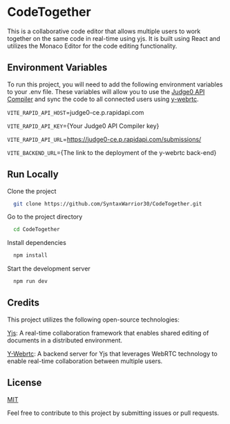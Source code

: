 
# CodeTogether

This is a collaborative code editor that allows multiple users to work together on the same code in real-time using yjs. It is built using React and utilizes the Monaco Editor for the code editing functionality. 


## Environment Variables

To run this project, you will need to add the following environment variables to your .env file. These variables will allow you to use the [Judge0 API Compiler](https://rapidapi.com/judge0-official/api/judge0-ce) and sync the code to all connected users using [y-webrtc](https://github.com/yjs/y-webrtc).

`VITE_RAPID_API_HOST`=judge0-ce.p.rapidapi.com

`VITE_RAPID_API_KEY`={Your Judge0 API Compiler key}

`VITE_RAPID_API_URL`=https://judge0-ce.p.rapidapi.com/submissions/

`VITE_BACKEND_URL`={The link to the deployment of the y-webrtc back-end}


## Run Locally

Clone the project

```bash
  git clone https://github.com/SyntaxWarrior30/CodeTogether.git
```

Go to the project directory

```bash
  cd CodeTogether
```

Install dependencies

```bash
  npm install
```

Start the development server

```bash
  npm run dev
```


## Credits

This project utilizes the following open-source technologies:

[Yjs](https://github.com/yjs/yjs): A real-time collaboration framework that enables shared editing of documents in a distributed environment.

[Y-Webrtc](https://github.com/yjs/y-webrtc): A backend server for Yjs that leverages WebRTC technology to enable real-time collaboration between multiple users.


## License

[MIT](https://choosealicense.com/licenses/mit/)

Feel free to contribute to this project by submitting issues or pull requests.

